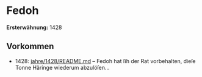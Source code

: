 # Fedoh

**Ersterwähnung:** 1428

## Vorkommen
- 1428: [jahre/1428/README.md](../jahre/1428/README.md) – Fedoh hat
ſih der Rat vorbehalten, dieſe Tonne Häringe wiederum
abzulöſen...

